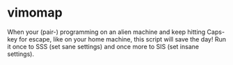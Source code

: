# vimomap
When your (pair-) programming on an alien machine and keep hitting Caps-key for escape, like on your home machine, this script will save the day! Run it once to SSS (set sane settings) and once more to SIS (set insane settings).
